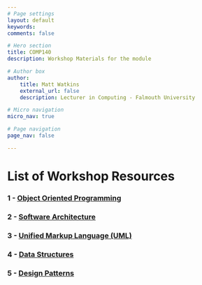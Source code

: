 ```yaml
---
# Page settings
layout: default
keywords:
comments: false

# Hero section
title: COMP140
description: Workshop Materials for the module

# Author box
author:
    title: Matt Watkins
    external_url: false
    description: Lecturer in Computing - Falmouth University

# Micro navigation
micro_nav: true

# Page navigation
page_nav: false

---
```


# List of Workshop Resources

### 1 - [Object Oriented Programming](../oop-ws "OOP")
### 2 - [Software Architecture](../software-ws "Software Architecture")
### 3 - [Unified Markup Language (UML)](../uml-ws "UML")
### 4 - [Data Structures](../data-ws "Data Structures") 
### 5 - [Design Patterns](../patterns-ws "Design Patterns")
    